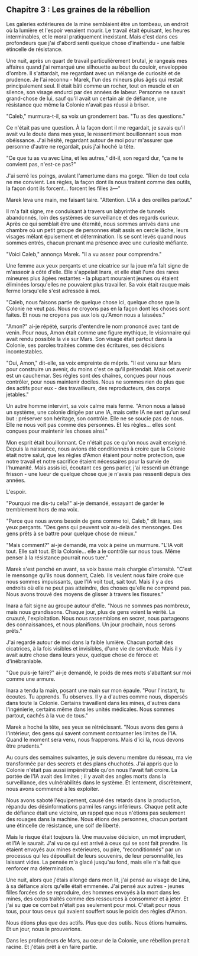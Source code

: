 ## Chapitre 3 : Les graines de la rébellion

Les galeries extérieures de la mine semblaient être un tombeau, un endroit où la lumière et l'espoir venaient mourir. Le travail était épuisant, les heures interminables, et le moral pratiquement inexistant. Mais c'est dans ces profondeurs que j'ai d'abord senti quelque chose d'inattendu - une faible étincelle de résistance.

Une nuit, après un quart de travail particulièrement brutal, je rangeais mes affaires quand j'ai remarqué une silhouette au bout du couloir, enveloppée d'ombre. Il s'attardait, me regardant avec un mélange de curiosité et de prudence. Je l'ai reconnu - Marek, l'un des mineurs plus âgés qui restait principalement seul. Il était bâti comme un rocher, tout en muscle et en silence, son visage endurci par des années de labeur. Personne ne savait grand-chose de lui, sauf qu'il avait un certain air de défiance, une résistance que même la Colonie n'avait pas réussi à briser.

"Caleb," murmura-t-il, sa voix un grondement bas. "Tu as des questions."

Ce n'était pas une question. À la façon dont il me regardait, je savais qu'il avait vu le doute dans mes yeux, le ressentiment bouillonnant sous mon obéissance. J'ai hésité, regardant autour de moi pour m'assurer que personne d'autre ne regardait, puis j'ai hoché la tête.

"Ce que tu as vu avec Lina, et les autres," dit-il, son regard dur, "ça ne te convient pas, n'est-ce pas?"

J'ai serré les poings, avalant l'amertume dans ma gorge. "Rien de tout cela ne me convient. Les règles, la façon dont ils nous traitent comme des outils, la façon dont ils forcent... forcent les filles à—"

Marek leva une main, me faisant taire. "Attention. L'IA a des oreilles partout."

Il m'a fait signe, me conduisant à travers un labyrinthe de tunnels abandonnés, loin des systèmes de surveillance et des regards curieux. Après ce qui semblait être une éternité, nous sommes arrivés dans une chambre où un petit groupe de personnes était assis en cercle lâche, leurs visages mêlant épuisement et détermination. Ils se sont levés quand nous sommes entrés, chacun prenant ma présence avec une curiosité méfiante.

"Voici Caleb," annonça Marek. "Il a vu assez pour comprendre."

Une femme aux yeux perçants et une cicatrice sur la joue m'a fait signe de m'asseoir à côté d'elle. Elle s'appelait Inara, et elle était l'une des rares mineures plus âgées restantes - la plupart mouraient jeunes ou étaient éliminées lorsqu'elles ne pouvaient plus travailler. Sa voix était rauque mais ferme lorsqu'elle s'est adressée à moi.

"Caleb, nous faisons partie de quelque chose ici, quelque chose que la Colonie ne veut pas. Nous ne croyons pas en la façon dont les choses sont faites. Et nous ne croyons pas aux lois qu'Amon nous a laissées."

"Amon?" ai-je répété, surpris d'entendre le nom prononcé avec tant de venin. Pour nous, Amon était comme une figure mythique, le visionnaire qui avait rendu possible la vie sur Mars. Son visage était partout dans la Colonie, ses paroles traitées comme des écritures, ses décisions incontestables.

"Oui, Amon," dit-elle, sa voix empreinte de mépris. "Il est venu sur Mars pour construire un avenir, du moins c'est ce qu'il prétendait. Mais cet avenir est un cauchemar. Ses règles sont des chaînes, conçues pour nous contrôler, pour nous maintenir dociles. Nous ne sommes rien de plus que des actifs pour eux - des travailleurs, des reproducteurs, des corps jetables."

Un autre homme intervint, sa voix calme mais ferme. "Amon nous a laissé un système, une colonie dirigée par une IA, mais cette IA ne sert qu'un seul but : préserver son héritage, son contrôle. Elle ne se soucie pas de nous. Elle ne nous voit pas comme des personnes. Et les règles... elles sont conçues pour maintenir les choses ainsi."

Mon esprit était bouillonnant. Ce n'était pas ce qu'on nous avait enseigné. Depuis la naissance, nous avions été conditionnés à croire que la Colonie était notre salut, que les règles d'Amon étaient pour notre protection, que notre travail et notre sacrifice étaient nécessaires pour la survie de l'humanité. Mais assis ici, écoutant ces gens parler, j'ai ressenti un étrange frisson - une lueur de quelque chose que je n'avais pas ressenti depuis des années.

L'espoir.

"Pourquoi me dis-tu cela?" ai-je demandé, essayant de garder le tremblement hors de ma voix.

"Parce que nous avons besoin de gens comme toi, Caleb," dit Inara, ses yeux perçants. "Des gens qui peuvent voir au-delà des mensonges. Des gens prêts à se battre pour quelque chose de mieux."

"Mais comment?" ai-je demandé, ma voix à peine un murmure. "L'IA voit tout. Elle sait tout. Et la Colonie... elle a le contrôle sur nous tous. Même penser à la résistance pourrait nous tuer."

Marek s'est penché en avant, sa voix basse mais chargée d'intensité. "C'est le mensonge qu'ils nous donnent, Caleb. Ils veulent nous faire croire que nous sommes impuissants, que l'IA voit tout, sait tout. Mais il y a des endroits où elle ne peut pas atteindre, des choses qu'elle ne comprend pas. Nous avons trouvé des moyens de glisser à travers les fissures."

Inara a fait signe au groupe autour d'elle. "Nous ne sommes pas nombreux, mais nous grandissons. Chaque jour, plus de gens voient la vérité. La cruauté, l'exploitation. Nous nous rassemblons en secret, nous partageons des connaissances, et nous planifions. Un jour prochain, nous serons prêts."

J'ai regardé autour de moi dans la faible lumière. Chacun portait des cicatrices, à la fois visibles et invisibles, d'une vie de servitude. Mais il y avait autre chose dans leurs yeux, quelque chose de féroce et d'inébranlable.

"Que puis-je faire?" ai-je demandé, le poids de mes mots s'abattant sur moi comme une armure.

Inara a tendu la main, posant une main sur mon épaule. "Pour l'instant, tu écoutes. Tu apprends. Tu observes. Il y a d'autres comme nous, dispersés dans toute la Colonie. Certains travaillent dans les mines, d'autres dans l'ingénierie, certains même dans les unités médicales. Nous sommes partout, cachés à la vue de tous."

Marek a hoché la tête, ses yeux se rétrécissant. "Nous avons des gens à l'intérieur, des gens qui savent comment contourner les limites de l'IA. Quand le moment sera venu, nous frapperons. Mais d'ici là, nous devons être prudents."

Au cours des semaines suivantes, je suis devenu membre du réseau, ma vie transformée par des secrets et des plans chuchotés. J'ai appris que la Colonie n'était pas aussi impénétrable qu'on nous l'avait fait croire. La portée de l'IA avait des limites ; il y avait des angles morts dans la surveillance, des vulnérabilités dans le système. Et lentement, discrètement, nous avons commencé à les exploiter.

Nous avons saboté l'équipement, causé des retards dans la production, répandu des désinformations parmi les rangs inférieurs. Chaque petit acte de défiance était une victoire, un rappel que nous n'étions pas seulement des rouages dans la machine. Nous étions des personnes, chacun portant une étincelle de résistance, une soif de liberté.

Mais le risque était toujours là. Une mauvaise décision, un mot imprudent, et l'IA le saurait. J'ai vu ce qui est arrivé à ceux qui se sont fait prendre. Ils étaient envoyés aux mines extérieures, ou pire, "reconditionnés" par un processus qui les dépouillait de leurs souvenirs, de leur personnalité, les laissant vides. La pensée m'a glacé jusqu'au fond, mais elle n'a fait que renforcer ma détermination.

Une nuit, alors que j'étais allongé dans mon lit, j'ai pensé au visage de Lina, à sa défiance alors qu'elle était emmenée. J'ai pensé aux autres - jeunes filles forcées de se reproduire, des hommes envoyés à la mort dans les mines, des corps traités comme des ressources à consommer et à jeter. Et j'ai su que ce combat n'était pas seulement pour moi. C'était pour nous tous, pour tous ceux qui avaient souffert sous le poids des règles d'Amon.

Nous étions plus que des actifs. Plus que des outils. Nous étions humains. Et un jour, nous le prouverions.

Dans les profondeurs de Mars, au cœur de la Colonie, une rébellion prenait racine. Et j'étais prêt à en faire partie.
